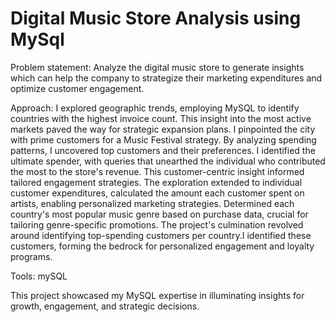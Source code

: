 # Digital Music Store Analysis using MySql

Problem statement: Analyze the digital music store to generate insights which can help the company to strategize their marketing expenditures and optimize customer engagement.

Approach:
I explored geographic trends, employing MySQL to identify countries with the highest invoice count. This insight into the most active markets paved the way for strategic expansion plans.
I pinpointed the city with prime customers for a Music Festival strategy. By analyzing spending patterns, I uncovered top customers and their preferences. 
I identified the ultimate spender, with queries that unearthed the individual who contributed the most to the store's revenue. This customer-centric insight informed tailored engagement strategies.
The exploration extended to individual customer expenditures, calculated the amount each customer spent on artists, enabling personalized marketing strategies.
Determined each country's most popular music genre based on purchase data, crucial for tailoring genre-specific promotions.
The project's culmination revolved around identifying top-spending customers per country.I identified these customers, forming the bedrock for personalized engagement and loyalty programs.

Tools: mySQL

This project showcased my MySQL expertise in illuminating insights for growth, engagement, and strategic decisions.
